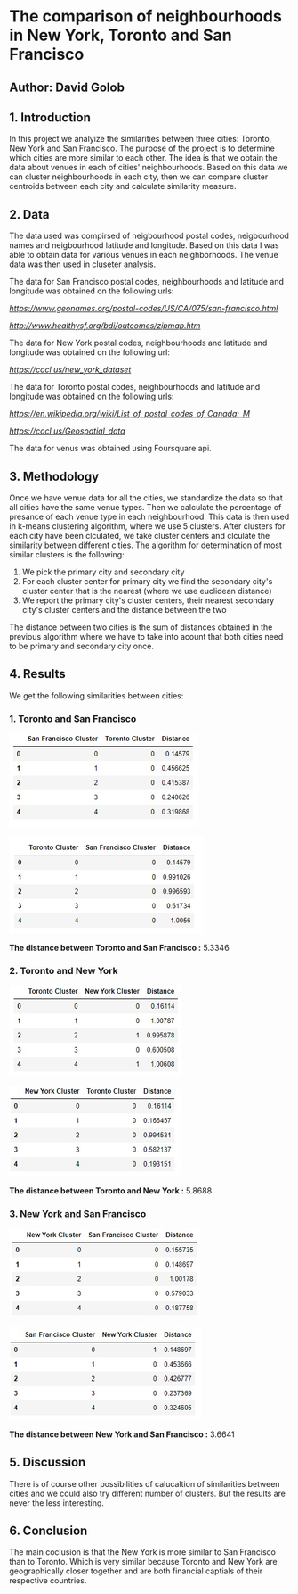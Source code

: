 # The comparison of neighbourhoods in New York, Toronto and San Francisco

## Author: David Golob

## 1. Introduction

In this project we analyize the similarities between three cities: Toronto, New York and San Francisco. 
The purpose of the project is to determine which cities are more similar to each other.
The idea is that we obtain the data about venues in each of cities' neighbourhoods. Based on this data we can cluster neighbourhoods in each city, then
we can compare cluster centroids between each city and calculate similarity measure.


## 2. Data

The data used was compirsed of neigbourhood postal codes, neigbourhood names and neigbourhood latitude and longitude. Based on this data I was able
to obtain data for various venues in each neighborhoods. The venue data was then used in cluseter analysis.

The data for San Francisco postal codes, neighbourhoods and latitude and longitude was obtained on the following urls:

*https://www.geonames.org/postal-codes/US/CA/075/san-francisco.html*

*http://www.healthysf.org/bdi/outcomes/zipmap.htm*

The data for New York postal codes, neighbourhoods and latitude and longitude was obtained on the following url:

*https://cocl.us/new_york_dataset*

The data for Toronto postal codes, neighbourhoods and latitude and longitude was obtained on the following urls:

*https://en.wikipedia.org/wiki/List_of_postal_codes_of_Canada:_M*

*https://cocl.us/Geospatial_data*

The data for venus was obtained using Foursquare api.

## 3. Methodology

Once we have venue data for all the cities, we standardize the data so that all cities have the same venue types.
Then we calculate the percentage of presance of each venue type in each neighbourhood. This data is then used in
k-means clustering algorithm, where we use 5 clusters. After clusters for each city have been clculated, we take
cluster centers and clculate the similarity between different cities.
The algorithm for determination of most similar clusters is the following:

1. We pick the primary city and secondary city
2. For each cluster center for primary city we find the secondary city's cluster center that is the nearest (where we use euclidean distance)
3. We report the primary city's cluster centers, their nearest secondary city's cluster centers and the distance between the two


The distance between two cities is the sum of distances obtained in the previous algorithm where we have to take into acount that both cities need to be primary and secondary city once. 

## 4. Results

We get the following similarities between cities:

### 1. Toronto and San Francisco

![](images/sf_to_clusters_distance.jpg)

![](images/to_sf_clusters_distance.jpg)

**The distance between Toronto and San Francisco :** 5.3346 

### 2. Toronto and New York

![](images/to_ny_clusters_distance.jpg)

![](images/ny_to_clusters_distance.jpg)

**The distance between Toronto and New York :** 5.8688

### 3. New York and San Francisco

![](images/ny_sf_clusters_distance.jpg)

![](images/sf_ny_clusters_distance.jpg)

**The distance between New York and San Francisco :** 3.6641

## 5. Discussion

There is of course other possibilities of calucaltion of similarities between cities and we could also try different number of clusters.
But the results are never the less interesting.

## 6. Conclusion

The main coclusion is that the New York is more similar to San Francisco than to Toronto. Which is very similar because
Toronto and New York are geographically closer together and are both financial captials of their respective countries.